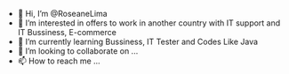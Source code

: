 - 👋 Hi, I’m @RoseaneLima
- 👀 I’m interested in offers to work in another country with IT support and IT Bussiness, E-commerce 
- 🌱 I’m currently learning Bussiness, IT Tester and Codes Like Java
- 💞️ I’m looking to collaborate on ...
- 📫 How to reach me ...

<!---
RoseaneLima/RoseaneLima is a ✨ special ✨ repository because its `README.md` (this file) appears on your GitHub profile.
You can click the Preview link to take a look at your changes.
--->
